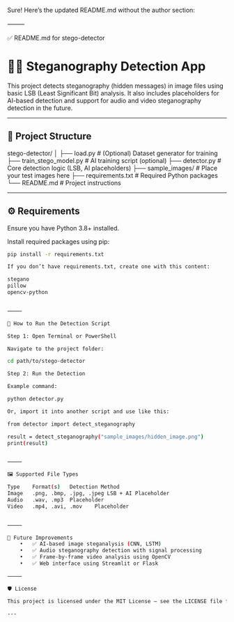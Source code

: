 Sure! Here’s the updated README.md without the author section:

⸻

✅ README.md for stego-detector

# 🕵️‍♂️ Steganography Detection App

This project detects steganography (hidden messages) in image files using basic LSB (Least Significant Bit) analysis. It also includes placeholders for AI-based detection and support for audio and video steganography detection in the future.

---

## 📁 Project Structure

stego-detector/
│
├── load.py                  # (Optional) Dataset generator for training
├── train_stego_model.py     # AI training script (optional)
├── detector.py              # Core detection logic (LSB, AI placeholders)
├── sample_images/           # Place your test images here
├── requirements.txt         # Required Python packages
└── README.md                # Project instructions

---

## ⚙️ Requirements

Ensure you have Python 3.8+ installed.

Install required packages using pip:

```bash
pip install -r requirements.txt

If you don’t have requirements.txt, create one with this content:

stegano
pillow
opencv-python


⸻

🚀 How to Run the Detection Script

Step 1: Open Terminal or PowerShell

Navigate to the project folder:

cd path/to/stego-detector

Step 2: Run the Detection

Example command:

python detector.py

Or, import it into another script and use like this:

from detector import detect_steganography

result = detect_steganography("sample_images/hidden_image.png")
print(result)


⸻

🖼️ Supported File Types

Type	Format(s)	Detection Method
Image	.png, .bmp, .jpg, .jpeg	LSB + AI Placeholder
Audio	.wav, .mp3	Placeholder
Video	.mp4, .avi, .mov	Placeholder


⸻

🧠 Future Improvements
	•	✅ AI-based image steganalysis (CNN, LSTM)
	•	✅ Audio steganography detection with signal processing
	•	✅ Frame-by-frame video analysis using OpenCV
	•	✅ Web interface using Streamlit or Flask

⸻

🛡️ License

This project is licensed under the MIT License – see the LICENSE file for details.

---

